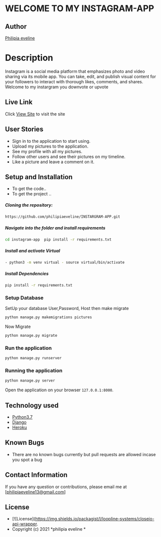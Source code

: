 # WELCOME TO MY INSTAGRAM-APP
## Author  

[Philipia eveline](https://github.com/philipiaeveline/INSTARGRAM-APP)  
  
# Description  
Instagram is a social media platform that emphasizes photo and video sharing via its mobile app. You can take, edit, and publish visual content for your followers to interact with thorough likes, comments, and shares. Welcome to my instargram you downvote or upvote
  
##  Live Link  
 Click [View Site]()  to visit the site
 
## User Stories
 
* Sign in to the application to start using.
* Upload my pictures to the application.
* See my profile with all my pictures.
* Follow other users and see their pictures on my timeline.
* Like a picture and leave a comment on it.

## Setup and Installation  
* To get the code..  
* To get the project ..

##### Cloning the repository:  
 ```bash 
 https://github.com/philipiaeveline/INSTARGRAM-APP.git 
```
##### Navigate into the folder and install requirements  
 ```bash 
cd instagram-app  pip install -r requirements.txt 
```
##### Install and activate Virtual  
 ```bash 
- python3 -m venv virtual - source virtual/bin/activate  
```  
##### Install Dependencies  
 ```bash 
 pip install -r requirements.txt 
```  
 ### Setup Database  
  SetUp your database User,Password, Host then make migrate  
 ```bash 
python manage.py makemigrations pictures 
 ``` 
 Now Migrate  
 ```bash 
 python manage.py migrate 
```
### Run the application  
 ```bash 
 python manage.py runserver 
``` 
### Running the application  
 ```bash 
 python manage.py server 
```
 
Open the application on your browser `127.0.0.1:8000`.  
  
  
## Technology used  
  
* [Python3.7](https://www.python.org/)  
* [Django ](https://docs.djangoproject.com/en/3.1.5/)  
* [Heroku](https://heroku.com)  
  
  
## Known Bugs  
* There are no known bugs currently but pull requests are allowed incase you spot a bug  
  
## Contact Information   
If you have any question or contributions, please email me at [philipiaeveline13@gmail.com]  
  
## License 
* [![License](https://img.shields.io/packagist/l/loopline-systems/closeio-api-wrapper.
* Copyright (c) 2021 *philipia eveline *